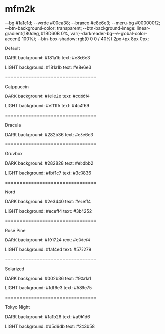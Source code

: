 # mfm2k

--bg #1a1c1d;
--verde #00ca38;
--branco #e8e6e3;
--menu-bg #000000f2;
--btn-background-color: transparent;
--btn-background-image: linear-gradient(180deg, #1BD60B 0%, var(--darkreader-bg--e-global-color-accent) 100%);
--btn-box-shadow: rgb(0 0 0 / 40%) 2px 4px 8px 0px;

Default

DARK
background: #181a1b
text: #e8e6e3

LIGHT
background: #181a1b
text: #e8e6e3

================================

Catppuccin

DARK
background: #1e1e2e
text: #cdd6f4

LIGHT
background: #eff1f5
text: #4c4f69

================================

Dracula

DARK
background: #282b36
text: #e8e6e3

================================

Gruvbox

DARK
background: #282828
text: #ebdbb2

LIGHT
background: #fbf1c7
text: #3c3836

================================

Nord

DARK
background: #2e3440
text: #eceff4

LIGHT
background: #eceff4
text: #3b4252

================================

Rosé Pine

DARK
background: #191724
text: #e0def4

LIGHT
background: #faf4ed
text: #575279

================================

Solarized

DARK
background: #002b36
text: #93a1a1

LIGHT
background: #fdf6e3
text: #586e75

================================

Tokyo Night

DARK
background: #1a1b26
text: #a9b1d6

LIGHT
background: #d5d6db
text: #343b58
